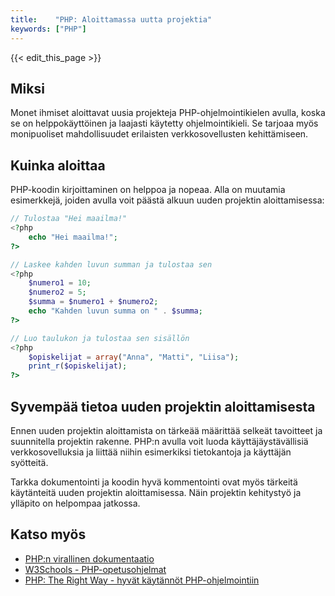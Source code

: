 ```yaml
---
title:    "PHP: Aloittamassa uutta projektia"
keywords: ["PHP"]
---
```


{{< edit_this_page >}}

## Miksi

Monet ihmiset aloittavat uusia projekteja PHP-ohjelmointikielen avulla, koska se on helppokäyttöinen ja laajasti käytetty ohjelmointikieli. Se tarjoaa myös monipuoliset mahdollisuudet erilaisten verkkosovellusten kehittämiseen.

## Kuinka aloittaa

PHP-koodin kirjoittaminen on helppoa ja nopeaa. Alla on muutamia esimerkkejä, joiden avulla voit päästä alkuun uuden projektin aloittamisessa:

```PHP
// Tulostaa "Hei maailma!"
<?php
    echo "Hei maailma!";
?>
```

```PHP
// Laskee kahden luvun summan ja tulostaa sen
<?php 
    $numero1 = 10;
    $numero2 = 5;
    $summa = $numero1 + $numero2;
    echo "Kahden luvun summa on " . $summa;
?>
```

```PHP
// Luo taulukon ja tulostaa sen sisällön
<?php
    $opiskelijat = array("Anna", "Matti", "Liisa");
    print_r($opiskelijat);
?>
```

## Syvempää tietoa uuden projektin aloittamisesta

Ennen uuden projektin aloittamista on tärkeää määrittää selkeät tavoitteet ja suunnitella projektin rakenne. PHP:n avulla voit luoda käyttäjäystävällisiä verkkosovelluksia ja liittää niihin esimerkiksi tietokantoja ja käyttäjän syötteitä.

Tarkka dokumentointi ja koodin hyvä kommentointi ovat myös tärkeitä käytänteitä uuden projektin aloittamisessa. Näin projektin kehitystyö ja ylläpito on helpompaa jatkossa.

## Katso myös

- [PHP:n virallinen dokumentaatio](https://www.php.net/manual/en/)
- [W3Schools - PHP-opetusohjelmat](https://www.w3schools.com/php/)
- [PHP: The Right Way - hyvät käytännöt PHP-ohjelmointiin](https://phptherightway.com/)